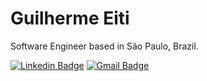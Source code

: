 # Guilherme Eiti

Software Engineer based in São Paulo, Brazil.

[![Linkedin Badge](https://img.shields.io/badge/-Guilherme%20Eiti-000000?style=flat-square&logo=Linkedin&logoColor=white&link=https://www.linkedin.com/in/guilherme-eiti-akita-miua-903808187/)](https://www.linkedin.com/in/guilherme-eiti-akita-miua-903808187/) 
[![Gmail Badge](https://img.shields.io/badge/-guilhermemiua@gmail.com-000000?style=flat-square&logo=Gmail&logoColor=white&link=mailto:guilhermemiua@gmail.com)](mailto:guilhermemiua@gmail.com)

